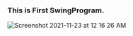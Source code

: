 ### This is First SwingProgram.
![Screenshot 2021-11-23 at 12 16 26 AM](https://user-images.githubusercontent.com/78723011/142918792-d14c7800-2283-41c0-bdde-47cda1ac9993.png)
